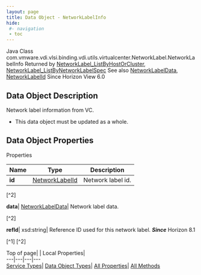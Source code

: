 ```yaml
---
layout: page
title: Data Object - NetworkLabelInfo
hide:
 #- navigation
 - toc
---
```






Java Class
    com.vmware.vdi.vlsi.binding.vdi.utils.virtualcenter.NetworkLabel.NetworkLabelInfo
Returned by
     [NetworkLabel_ListByHostOrCluster](vdi.utils.virtualcenter.NetworkLabel.md#listByHostOrCluster), [NetworkLabel_ListByNetworkLabelSpec](vdi.utils.virtualcenter.NetworkLabel.md#listByNetworkLabelSpec)
See also
     [NetworkLabelData](vdi.utils.virtualcenter.NetworkLabel.NetworkLabelData.md), [NetworkLabelId](vdi.entity.NetworkLabelId.md)
Since 
    Horizon View 6.0

## Data Object Description 

Network label information from VC. 

  * This data object must be updated as a whole.



## Data Object Properties

Properties

Name |  Type |  Description   
---|---|---  
**id**| [NetworkLabelId](vdi.entity.NetworkLabelId.md)|  Network label id.   


[^2]

  
**data**| [NetworkLabelData](vdi.utils.virtualcenter.NetworkLabel.NetworkLabelData.md)|  Network label data.   


[^2]

  
**refId**|  xsd:string|  Reference ID used for this network label.  **_Since_** Horizon 8.1  


[^1]
[^2]

  
  
  
Top of page| | Local Properties|   
---|---|---|---  
[Service Types](index-mo_types.md)| [Data Object Types](index-do_types.md)| [All Properties](index-properties.md)| [All Methods](index-methods.md)  
  
  

